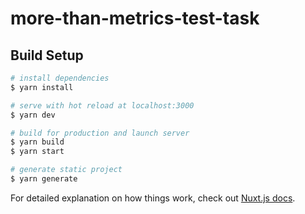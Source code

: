 # more-than-metrics-test-task

## Build Setup

```bash
# install dependencies
$ yarn install

# serve with hot reload at localhost:3000
$ yarn dev

# build for production and launch server
$ yarn build
$ yarn start

# generate static project
$ yarn generate
```

For detailed explanation on how things work, check out [Nuxt.js docs](https://nuxtjs.org).
